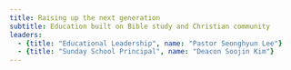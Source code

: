 ```yaml
---
title: Raising up the next generation
subtitle: Education built on Bible study and Christian community
leaders: 
  - {title: "Educational Leadership", name: "Pastor Seonghyun Lee"}
  - {title: "Sunday School Principal", name: "Deacon Soojin Kim"}
---
```

